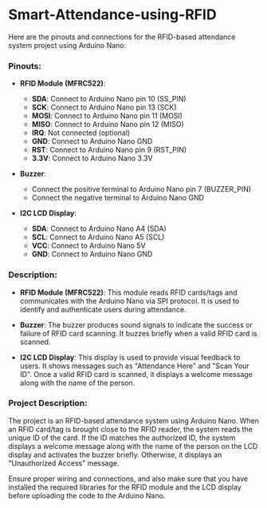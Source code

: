 # Smart-Attendance-using-RFID


Here are the pinouts and connections for the RFID-based attendance system project using Arduino Nano:

### Pinouts:

- **RFID Module (MFRC522)**:
    
    - **SDA**: Connect to Arduino Nano pin 10 (SS_PIN)
    - **SCK**: Connect to Arduino Nano pin 13 (SCK)
    - **MOSI**: Connect to Arduino Nano pin 11 (MOSI)
    - **MISO**: Connect to Arduino Nano pin 12 (MISO)
    - **IRQ**: Not connected (optional)
    - **GND**: Connect to Arduino Nano GND
    - **RST**: Connect to Arduino Nano pin 9 (RST_PIN)
    - **3.3V**: Connect to Arduino Nano 3.3V
- **Buzzer**:
    
    - Connect the positive terminal to Arduino Nano pin 7 (BUZZER_PIN)
    - Connect the negative terminal to Arduino Nano GND
- **I2C LCD Display**:
    
    - **SDA**: Connect to Arduino Nano A4 (SDA)
    - **SCL**: Connect to Arduino Nano A5 (SCL)
    - **VCC**: Connect to Arduino Nano 5V
    - **GND**: Connect to Arduino Nano GND


### Description:

- **RFID Module (MFRC522)**: This module reads RFID cards/tags and communicates with the Arduino Nano via SPI protocol. It is used to identify and authenticate users during attendance.
    
- **Buzzer**: The buzzer produces sound signals to indicate the success or failure of RFID card scanning. It buzzes briefly when a valid RFID card is scanned.
    
- **I2C LCD Display**: This display is used to provide visual feedback to users. It shows messages such as "Attendance Here" and "Scan Your ID". Once a valid RFID card is scanned, it displays a welcome message along with the name of the person.
    

### Project Description:

The project is an RFID-based attendance system using Arduino Nano. When an RFID card/tag is brought close to the RFID reader, the system reads the unique ID of the card. If the ID matches the authorized ID, the system displays a welcome message along with the name of the person on the LCD display and activates the buzzer briefly. Otherwise, it displays an "Unauthorized Access" message.

Ensure proper wiring and connections, and also make sure that you have installed the required libraries for the RFID module and the LCD display before uploading the code to the Arduino Nano.
